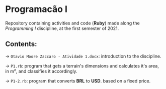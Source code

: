 # Programacão I

Repository containing activities and code (**Ruby**) made along the *Programming I* discipline, at the first semester of 2021.

## Contents:

 -> `Otavio Moore Zaccaro - Atividade 1.docx`: introduction to the discipline.  
 
 -> `P1.rb`: program that gets a terrain's dimensions and calculates it's area, in m², and classifies it accordingly.  
 
 -> `P1-2.rb`: program that converts **BRL** to **USD**. based on a fixed price.  
 
